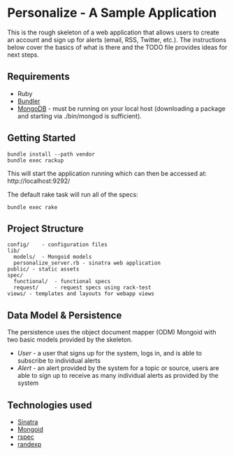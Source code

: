 # Personalize - A Sample Application

This is the rough skeleton of a web application that allows users to
create an account and sign up for alerts (email, RSS, Twitter, etc.).
The instructions below cover the basics of what is there and the TODO
file provides ideas for next steps.

## Requirements

* Ruby
* [Bundler](http://gembundler.com/)
* [MongoDB](http://www.mongodb.org/) - must be running on your local host (downloading a package and starting via ./bin/mongod is sufficient).

## Getting Started

    bundle install --path vendor
    bundle exec rackup

This will start the application running which can then be accessed at: http://localhost:9292/

The default rake task will run all of the specs:

    bundle exec rake

## Project Structure

    config/    - configuration files
    lib/
      models/  - Mongoid models
      personalize_server.rb - sinatra web application
    public/ - static assets
    spec/
      functional/  - functional specs
      request/     - request specs using rack-test
    views/ - templates and layouts for webapp views

## Data Model & Persistence

The persistence uses the object document mapper (ODM) Mongoid with two
basic models provided by the skeleton.

* *User* - a user that signs up for the system, logs in, and is able to
subscribe to individual alerts
* *Alert* - an alert provided by the system for a topic or source, users
are able to sign up to receive as many individual alerts as provided by
the system

## Technologies used
* [Sinatra](http://sinatrarb.com/)
* [Mongoid](http://mongoid.org/)
* [rspec](https://www.relishapp.com/rspec)
* [randexp](https://github.com/benburkert/randexp)
